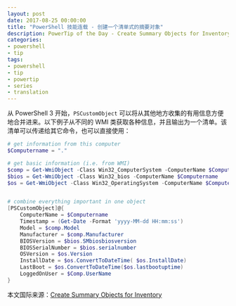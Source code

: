 ```yaml
---
layout: post
date: 2017-08-25 00:00:00
title: "PowerShell 技能连载 - 创建一个清单式的摘要对象"
description: PowerTip of the Day - Create Summary Objects for Inventory
categories:
- powershell
- tip
tags:
- powershell
- tip
- powertip
- series
- translation
---
```

从 PowerShell 3 开始，`PSCustomObject` 可以将从其他地方收集的有用信息方便地合并进来。以下例子从不同的 WMI 类获取各种信息，并且输出为一个清单。该清单可以传递给其它命令，也可以直接使用：

```powershell
# get information from this computer
$Computername = "."

# get basic information (i.e. from WMI)
$comp = Get-WmiObject -Class Win32_ComputerSystem -ComputerName $Computername
$bios = Get-WmiObject -Class Win32_bios -ComputerName $Computername
$os = Get-WmiObject -Class Win32_OperatingSystem -ComputerName $Computername


# combine everything important in one object
[PSCustomObject]@{
    ComputerName = $Computername
    Timestamp = (Get-Date -Format 'yyyy-MM-dd HH:mm:ss')
    Model = $comp.Model
    Manufacturer = $comp.Manufacturer
    BIOSVersion = $bios.SMbiosbiosversion
    BIOSSerialNumber = $bios.serialnumber
    OSVersion = $os.Version
    InstallDate = $os.ConvertToDateTime( $os.InstallDate)
    LastBoot = $os.ConvertToDateTime($os.lastbootuptime)
    LoggedOnUser = $Comp.UserName
}
```

<!--more-->
本文国际来源：[Create Summary Objects for Inventory](http://community.idera.com/powershell/powertips/b/tips/posts/create-summary-objects-for-inventory)
